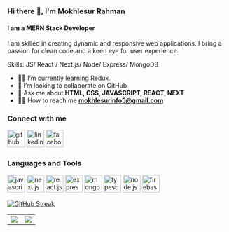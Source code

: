 ### Hi there 👋, I'm Mokhlesur Rahman
#### I am a MERN Stack Developer
I am skilled in creating dynamic and responsive web applications. I bring a passion for clean code and a keen eye for user experience.

Skills:  JS/ React / Next.js/ Node/ Express/ MongoDB

- 👨‍🏫 I’m currently learning Redux. 
- 👯 I’m looking to collaborate on GitHub 
- 💬 Ask me about **HTML, CSS, JAVASCRIPT, REACT, NEXT**
- 🕵️‍♂️ How to reach me **mokhlesurinfo5@gmail.com**

### Connect with me
[<img src='https://cdn-icons-png.flaticon.com/256/779/779088.png' alt='github' height='40'>](https://github.com/pm-rahman)
[<img src='https://cdn-icons-png.flaticon.com/256/174/174857.png' alt='linkedin' height='40'>](https://www.linkedin.com/in/mokhlesur-rahaman-082b98251/) 
[<img src='https://cdn-icons-png.flaticon.com/256/124/124010.png' alt='facebook' height='40'>](https://www.facebook.com/pm.mokhles)


### Languages and Tools
[<img src='https://cdn-icons-png.flaticon.com/512/5968/5968292.png' alt='javascript' height='40'>](https://developer.mozilla.org/en-US/docs/Web/JavaScript)
[<img src='https://cdn.icon-icons.com/icons2/2148/PNG/512/nextjs_icon_132160.png' alt='next js' height='40'>](https://nextjs.org/) 
[<img src='https://cdn4.iconfinder.com/data/icons/logos-3/600/React.js_logo-512.png' alt='react js' height='40'>](https://react.dev/)
[<img src='https://res.cloudinary.com/practicaldev/image/fetch/s--YbV36HLj--/c_imagga_scale,f_auto,fl_progressive,h_420,q_auto,w_1000/https://dev-to-uploads.s3.amazonaws.com/i/hpg6if7btrwilqkidqbe.png' alt='express js' height='40'>](https://expressjs.com/)
[<img src='https://static-00.iconduck.com/assets.00/mongodb-original-wordmark-icon-2015x2048-n6r3kuri.png' alt='mongodb' height='40'>](https://www.mongodb.com/atlas/database)
[<img src='https://cdn-icons-png.flaticon.com/512/5968/5968381.png' alt='typescript' height='40'>](https://www.typescriptlang.org/)
[<img src='https://www.creative-tim.com/blog/content/images/wordpress/2020/03/node-js-736399_1280.png' alt='node js' height='40'>](https://nodejs.org/en)
[<img src='https://cdn.iconscout.com/icon/free/png-256/free-firebase-1-282796.png' alt='firebase' height='40'>](https://firebase.google.com/)

[![GitHub Streak](https://github-readme-streak-stats.herokuapp.com?user=pm-rahman)](https://git.io/streak-stats)

<table>
  <tr>
    <td valign="top"><img src="https://github-readme-stats.vercel.app/api/top-langs/?username=pm-rahman&layout=compact&show_icons=true&title_color=34abeb&icon_color=34abeb&text_color=151515&bg_color=ffffff"/></td>
    <td valign="top"><img src="https://github-readme-stats.vercel.app/api?username=pm-rahman&show_icons=true&title_color=34abeb&icon_color=34abeb&text_color=151515&bg_color=ffffff"/></td>
  </tr>
</table>


</div>
